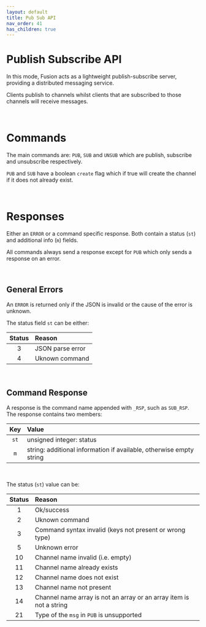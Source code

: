 ```yaml
---
layout: default
title: Pub Sub API
nav_order: 41
has_children: true
---
```


# Publish Subscribe API
In this mode, Fusion acts as a lightweight publish-subscribe server, providing a distributed messaging service. 

Clients publish to channels whilst clients that are subscribed to those channels will receive messages.

<br/>

# Commands
The main commands are: `PUB`, `SUB` and `UNSUB` which are publish, subscribe and unsubscribe respectively. 

`PUB` and `SUB` have a boolean `create`  flag which if true will create the channel if it does not already exist.

<br/>

# Responses
Either an `ERROR` or a command specific response. Both contain a status (`st`) and additional info (`m`) fields.

All commands always send a response except for `PUB` which only sends a response on an error.

<br/>

## General Errors
An `ERROR` is returned only if the JSON is invalid or the cause of the error is unknown.

The status field `st` can be either:

| Status  | Reason            |
|:---:    |:---               |
| 3       | JSON parse error  |
| 4       | Uknown command    |

<br/>

## Command Response
A response is the command name appended with `_RSP`, such as `SUB_RSP`. The response contains two members:

| Key     | Value      |
|:---:    |:---         |
| `st`    | unsigned integer: status |
| `m`     | string: additional information if available, otherwise empty string |


<br/>

The status (`st`) value can be:

| Status  | Reason      |
|:---:    |:---         |
| 1       | Ok/success |
| 2       | Uknown command |
| 3       | Command syntax invalid (keys not present or wrong type) |
| 5       | Unknown error |
| 10      | Channel name invalid (i.e. empty) |
| 11      | Channel name already exists |
| 12      | Channel name does not exist |
| 13      | Channel name not present |
| 14      | Channel name array is not an array or an array item is not a string |
| 21      | Type of the `msg` in `PUB` is unsupported |


